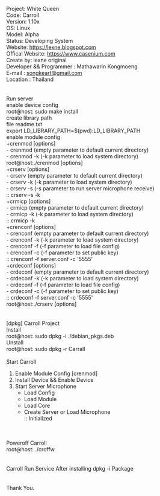Project: White Queen </br>
Code: Carroll </br>
Version: 1.10x </br>
OS: Linux </br>
Model: Alpha </br>
Status: Developing System </br> 
Website: https://lexne.blogspot.com </br>
Offical Website: https://www.casenium.com </br>
Create by: lexne original </br>
Developer && Programmer : Mathawarin Kongmoeng </br>
E-mail : songkeart@gmail.com </br>
Location : Thailand </br>
</br>
</br>
Run server </br>
enable device config </br>
root@host: sudo make install </br>
create library path </br>
file readme.txt </br>
export LD_LIBRARY_PATH=$(pwd):LD_LIBRARY_PATH </br>
enable module config </br>
+crenmod [options] </br>
    - crenmod     (empty parameter to default current directory) </br>
    - crenmod -k  (-k parameter to load system directory) </br> 
root@host:./crenmod [options] </br> 
+crserv [options] </br>
    - crserv     (empty parameter to default current directory) </br>
    - crserv -k  (-k parameter to load system directory) </br> 
    - crserv -s  (-s parameter to run server microphone receive) </br>
:: crserv -s -k </br>
+crmicp [options] </br>
    - crmicp     (empty parameter to default current directory) </br>
    - crmicp -k  (-k parameter to load system directory) </br>
:: crmicp -k </br>
+crenconf [options] </br>
    - crenconf     (empty parameter to default current directory) </br>
    - crenconf -k  (-k parameter to load system directory) </br>
    - crenconf -f  (-f parameter to load file config) </br>
    - crenconf -c  (-f parameter to set public key) </br>
:: crenconf -f server.conf -c '5555' </br>
+crdeconf [options] </br>
    - crdeconf     (empty parameter to default current directory) </br>
    - crdeconf -k  (-k parameter to load system directory) </br>
    - crdeconf -f  (-f parameter to load file config) </br>
    - crdeconf -c  (-f parameter to set public key) </br>
:: crdeconf -f server.conf -c '5555'  </br>
root@host:./crserv [options] </br>
</br>
</br>
[dpkg] Carroll Project </br>
Install </br>
root@host: sudo dpkg -i ./debian_pkgs.deb </br>
Unstall </br>
root@host: sudo dpkg -r Carrall </br>
</br>
Start Carroll </br>
1. Enable Module Config [crenmod] </br>
2. Install Device && Enable Device </br> 
3. Start Server Microphone  </br>
    - Load Config </br>
    - Load Module </br>
    - Load Core </br>
    - Create Server or Load Microphone </br>
    :: Initialized </br>
</br>
</br>
Poweroff Carroll </br>
root@host: ./croffw </br>
</br>
</br>
Carroll Run Service After installing dpkg -i Package </br>
</br>
</br>
    Thank You. </br>
</br>

 

